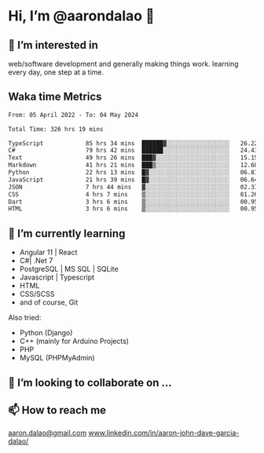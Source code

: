 # __Hi, I’m @aarondalao__ 👋 
## 👀 I’m interested in 
web/software development and generally making things work.
learning every day, one step at a time. 

## Waka time Metrics
<!--START_SECTION:waka-->

```txt
From: 05 April 2022 - To: 04 May 2024

Total Time: 326 hrs 19 mins

TypeScript            85 hrs 34 mins  ██████▓░░░░░░░░░░░░░░░░░░   26.22 %
C#                    79 hrs 42 mins  ██████░░░░░░░░░░░░░░░░░░░   24.43 %
Text                  49 hrs 26 mins  ███▓░░░░░░░░░░░░░░░░░░░░░   15.15 %
Markdown              41 hrs 21 mins  ███▒░░░░░░░░░░░░░░░░░░░░░   12.68 %
Python                22 hrs 13 mins  █▓░░░░░░░░░░░░░░░░░░░░░░░   06.81 %
JavaScript            21 hrs 39 mins  █▓░░░░░░░░░░░░░░░░░░░░░░░   06.64 %
JSON                  7 hrs 44 mins   ▓░░░░░░░░░░░░░░░░░░░░░░░░   02.37 %
CSS                   4 hrs 7 mins    ▒░░░░░░░░░░░░░░░░░░░░░░░░   01.26 %
Dart                  3 hrs 6 mins    ▒░░░░░░░░░░░░░░░░░░░░░░░░   00.95 %
HTML                  3 hrs 6 mins    ▒░░░░░░░░░░░░░░░░░░░░░░░░   00.95 %
```

<!--END_SECTION:waka-->

## 🌱 I’m currently learning 

- Angular 11 | React 
- C#| .Net 7
- PostgreSQL | MS SQL | SQLite
- Javascript | Typescript
- HTML 
- CSS/SCSS
- and of course, Git 


Also tried:
- Python (Django)
- C++ (mainly for Arduino Projects)
- PHP
- MySQL (PHPMyAdmin)


## 💞️ I’m looking to collaborate on ...

## 📫 How to reach me 
aaron.dalao@gmail.com
www.linkedin.com/in/aaron-john-dave-garcia-dalao/

<!---
aarondalao/aarondalao is a ✨ special ✨ repository because its `README.md` (this file) appears on your GitHub profile.
You can click the Preview link to take a look at your changes.
--->
